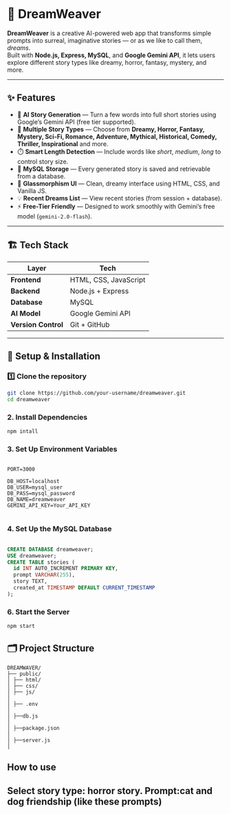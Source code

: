 # 🌙 DreamWeaver

**DreamWeaver** is a creative AI-powered web app that transforms simple prompts into surreal, imaginative stories — or as we like to call them, *dreams*.  
Built with **Node.js, Express, MySQL**, and **Google Gemini API**, it lets users explore different story types like dreamy, horror, fantasy, mystery, and more.

---

## ✨ Features

- 🧠 **AI Story Generation** — Turn a few words into full short stories using Google’s Gemini API (free tier supported).  
- 💬 **Multiple Story Types** — Choose from **Dreamy, Horror, Fantasy, Mystery, Sci-Fi, Romance, Adventure, Mythical, Historical, Comedy, Thriller, Inspirational** and more.  
- ⏱️ **Smart Length Detection** — Include words like *short*, *medium*, *long* to control story size.  
- 💾 **MySQL Storage** — Every generated story is saved and retrievable from a database.  
- 🌈 **Glassmorphism UI** — Clean, dreamy interface using HTML, CSS, and Vanilla JS.  
- 💡 **Recent Dreams List** — View recent stories (from session + database).  
- ⚡ **Free-Tier Friendly** — Designed to work smoothly with Gemini’s free model (`gemini-2.0-flash`).  

---

## 🏗️ Tech Stack

| Layer | Tech |
|-------|------|
| **Frontend** | HTML, CSS, JavaScript |
| **Backend** | Node.js + Express |
| **Database** | MySQL |
| **AI Model** | Google Gemini API |
| **Version Control** | Git + GitHub |

---

## 🚀 Setup & Installation

### 1️⃣ Clone the repository
```bash
git clone https://github.com/your-username/dreamweaver.git
cd dreamweaver

```

### 2. Install Dependencies
```bash
npm intall

```
### 3. Set Up Environment Variables

```dotenv.

PORT=3000

DB_HOST=localhost
DB_USER=mysql_user
DB_PASS=mysql_password
DB_NAME=dreamweaver
GEMINI_API_KEY=Your_API_KEY


```
### 4. Set Up the MySQL Database

```sql

CREATE DATABASE dreamweaver;
USE dreamweaver;
CREATE TABLE stories (
  id INT AUTO_INCREMENT PRIMARY KEY,
  prompt VARCHAR(255),
  story TEXT,
  created_at TIMESTAMP DEFAULT CURRENT_TIMESTAMP
);

```
### 6. Start the Server
 ```bash
 npm start

```
## 🗂️ Project Structure

```plaintext
DREAMWAVER/
├── public/
│ ├── html/
│ ├── css/
│ ├── js/
│
│ ├── .env
│
│ ├──db.js
│
│ ├──package.json
│
│ ├──server.js
│

```
## How to use

Select story type: horror story. Prompt:cat and dog friendship (like these prompts)
---

